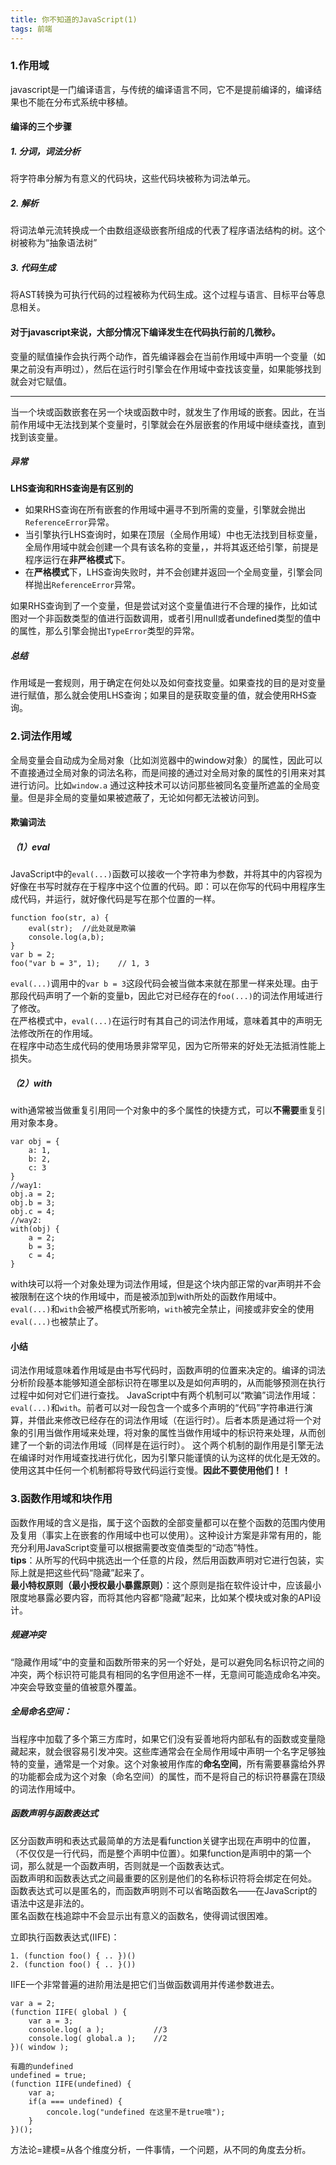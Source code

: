 ```yaml
---
title: 你不知道的JavaScript(1)
tags: 前端
---
```


### 1.作用域
javascript是一门编译语言，与传统的编译语言不同，它不是提前编译的，编译结果也不能在分布式系统中移植。
#### 编译的三个步骤
##### 1. 分词，词法分析
将字符串分解为有意义的代码块，这些代码块被称为词法单元。
##### 2. 解析
将词法单元流转换成一个由数组逐级嵌套所组成的代表了程序语法结构的树。这个树被称为“抽象语法树”
##### 3. 代码生成
将AST转换为可执行代码的过程被称为代码生成。这个过程与语言、目标平台等息息相关。

#### 对于javascript来说，大部分情况下编译发生在代码执行前的几微秒。
变量的赋值操作会执行两个动作，首先编译器会在当前作用域中声明一个变量（如果之前没有声明过），然后在运行时引擎会在作用域中查找该变量，如果能够找到就会对它赋值。  
  
  ---
当一个块或函数嵌套在另一个块或函数中时，就发生了作用域的嵌套。因此，在当前作用域中无法找到某个变量时，引擎就会在外层嵌套的作用域中继续查找，直到找到该变量。

##### 异常

**LHS查询和RHS查询是有区别的** 
* 如果RHS查询在所有嵌套的作用域中遍寻不到所需的变量，引擎就会抛出`ReferenceError`异常。
* 当引擎执行LHS查询时，如果在顶层（全局作用域）中也无法找到目标变量，全局作用域中就会创建一个具有该名称的变量，，并将其返还给引擎，前提是程序运行在**非严格模式**下。  
* 在**严格模式**下，LHS查询失败时，并不会创建并返回一个全局变量，引擎会同样抛出`ReferenceError`异常。

如果RHS查询到了一个变量，但是尝试对这个变量值进行不合理的操作，比如试图对一个非函数类型的值进行函数调用，或者引用null或者undefined类型的值中的属性，那么引擎会抛出`TypeError`类型的异常。
##### 总结
作用域是一套规则，用于确定在何处以及如何查找变量。如果查找的目的是对变量进行赋值，那么就会使用LHS查询；如果目的是获取变量的值，就会使用RHS查询。

### 2.词法作用域
全局变量会自动成为全局对象（比如浏览器中的window对象）的属性，因此可以不直接通过全局对象的词法名称，而是间接的通过对全局对象的属性的引用来对其进行访问。比如`window.a` 通过这种技术可以访问那些被同名变量所遮盖的全局变量。但是非全局的变量如果被遮蔽了，无论如何都无法被访问到。

#### 欺骗词法

##### （1）eval
JavaScript中的`eval(...)`函数可以接收一个字符串为参数，并将其中的内容视为好像在书写时就存在于程序中这个位置的代码。即：可以在你写的代码中用程序生成代码，并运行，就好像代码是写在那个位置的一样。  
```
function foo(str, a) {
    eval(str);  //此处就是欺骗
    console.log(a,b);
}
var b = 2;
foo("var b = 3", 1);    // 1, 3
```
`eval(...)`调用中的`var b = 3`这段代码会被当做本来就在那里一样来处理。由于那段代码声明了一个新的变量b，因此它对已经存在的`foo(...)`的词法作用域进行了修改。  
在严格模式中，`eval(...)`在运行时有其自己的词法作用域，意味着其中的声明无法修改所在的作用域。  
在程序中动态生成代码的使用场景非常罕见，因为它所带来的好处无法抵消性能上损失。
##### （2）with
with通常被当做重复引用同一个对象中的多个属性的快捷方式，可以**不需要**重复引用对象本身。
```
var obj = {
    a: 1,
    b: 2,
    c: 3
}
//way1:
obj.a = 2;
obj.b = 3;
obj.c = 4;
//way2:
with(obj) {
    a = 2;
    b = 3;
    c = 4;
}
```
with块可以将一个对象处理为词法作用域，但是这个块内部正常的var声明并不会被限制在这个块的作用域中，而是被添加到with所处的函数作用域中。  
`eval(...)`和`with`会被严格模式所影响，`with`被完全禁止，间接或非安全的使用`eval(...)`也被禁止了。  

#### 小结
词法作用域意味着作用域是由书写代码时，函数声明的位置来决定的。编译的词法分析阶段基本能够知道全部标识符在哪里以及是如何声明的，从而能够预测在执行过程中如何对它们进行查找。
JavaScript中有两个机制可以“欺骗”词法作用域：`eval(...)`和`with`。前者可以对一段包含一个或多个声明的“代码”字符串进行演算，并借此来修改已经存在的词法作用域（在运行时）。后者本质是通过将一个对象的引用当做作用域来处理，将对象的属性当做作用域中的标识符来处理，从而创建了一个新的词法作用域（同样是在运行时）。
这个两个机制的副作用是引擎无法在编译时对作用域查找进行优化，因为引擎只能谨慎的认为这样的优化是无效的。使用这其中任何一个机制都将导致代码运行变慢。**因此不要使用他们！！**

### 3.函数作用域和块作用
函数作用域的含义是指，属于这个函数的全部变量都可以在整个函数的范围内使用及复用（事实上在嵌套的作用域中也可以使用）。这种设计方案是非常有用的，能充分利用JavaScript变量可以根据需要改变值类型的“动态”特性。  
**tips**：从所写的代码中挑选出一个任意的片段，然后用函数声明对它进行包装，实际上就是把这些代码“隐藏”起来了。  
**最小特权原则（最小授权最小暴露原则）**：这个原则是指在软件设计中，应该最小限度地暴露必要内容，而将其他内容都“隐藏”起来，比如某个模块或对象的API设计。  
##### 规避冲突
“隐藏作用域”中的变量和函数所带来的另一个好处，是可以避免同名标识符之间的冲突，两个标识符可能具有相同的名字但用途不一样，无意间可能造成命名冲突。冲突会导致变量的值被意外覆盖。  
##### 全局命名空间：
当程序中加载了多个第三方库时，如果它们没有妥善地将内部私有的函数或变量隐藏起来，就会很容易引发冲突。这些库通常会在全局作用域中声明一个名字足够独特的变量，通常是一个对象。这个对象被用作库的**命名空间**，所有需要暴露给外界的功能都会成为这个对象（命名空间）的属性，而不是将自己的标识符暴露在顶级的词法作用域中。  
##### 函数声明与函数表达式
区分函数声明和表达式最简单的方法是看function关键字出现在声明中的位置，（不仅仅是一行代码，而是整个声明中位置）。如果function是声明中的第一个词，那么就是一个函数声明，否则就是一个函数表达式。  
函数声明和函数表达式之间最重要的区别是他们的名称标识符将会绑定在何处。
函数表达式可以是匿名的，而函数声明则不可以省略函数名——在JavaScript的语法中这是非法的。  
匿名函数在栈追踪中不会显示出有意义的函数名，使得调试很困难。

立即执行函数表达式(IIFE)：
```
1. (function foo() { .. })()
2. (function foo() { .. }())
```
IIFE一个非常普遍的进阶用法是把它们当做函数调用并传递参数进去。
```
var a = 2;
(function IIFE( global ) {
    var a = 3;
    console.log( a );           //3
    console.log( global.a );    //2
})( window );
```
```
有趣的undefined
undefined = true;
(function IIFE(undefined) {
    var a;
    if(a === undefined) {
        concole.log("undefined 在这里不是true哦");
    }
})();
```


方法论=建模=从各个维度分析，一件事情，一个问题，从不同的角度去分析。


